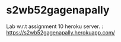 # s2wb52gagenapally
Lab w.r.t assignment 10
heroku server. : https://s2wb52gagenapally.herokuapp.com/
